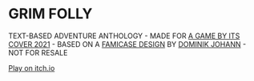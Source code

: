 # GRIM FOLLY

TEXT-BASED ADVENTURE ANTHOLOGY - MADE FOR [A GAME BY ITS COVER 2021](https://itch.io/jam/a-game-by-its-cover-2021) - BASED ON A [FAMICASE DESIGN](https://famicase.com/21/softs/133.html) BY [DOMINIK JOHANN](https://dom.ink) - NOT FOR RESALE

[Play on itch.io](https://diefonk.itch.io/grim-folly)
